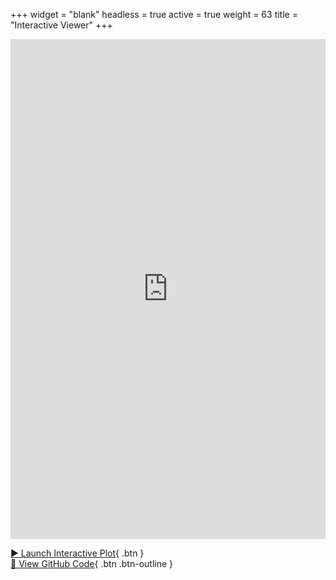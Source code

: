+++
widget = "blank"
headless = true
active = true
weight = 63
title = "Interactive Viewer"
+++

<iframe
  src="https://mybinder.org/v2/gh/joshimmel/interactive-correlation-plot/HEAD?urlpath=voila/render/interactive_correlation_plot.ipynb"
  width="100%"
  height="800"
  frameborder="0"
  allowfullscreen
></iframe>

[▶ Launch Interactive Plot](https://mybinder.org/v2/gh/joshimmel/interactive-correlation-plot/HEAD?urlpath=voila/render/interactive_correlation_plot.ipynb){ .btn }  
[📁 View GitHub Code](https://github.com/joshimmel/interactive-correlation-plot){ .btn .btn-outline }
